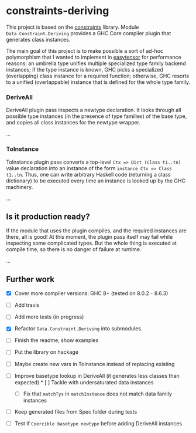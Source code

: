 # constraints-deriving

This project is based on the [constraints](http://hackage.haskell.org/package/constraints) library.
Module `Data.Constraint.Deriving` provides a GHC Core compiler plugin that generates class instances.

The main goal of this project is to make possible a sort of ad-hoc polymorphism that I wanted to
implement in [easytensor](http://hackage.haskell.org/package/easytensor) for performance reasons:
an umbrella type unifies multiple specialized type family backend instances;
if the type instance is known, GHC picks a specialized (overlapping) class instance for a required function;
otherwise, GHC resorts to a unified (overlappable) instance that is defined for the whole type family.



### DeriveAll

DeriveAll plugin pass inspects a newtype declaration.
It looks through all possible type instances (in the presence of type families) of the base type,
and copies all class instances for the newtype wrapper.

...

### ToInstance

ToInstance plugin pass converts a top-level `Ctx => Dict (Class t1..tn)` value declaration into
an instance of the form `instance Ctx => Class t1..tn`.
Thus, one can write arbitrary Haskell code (returning a class dictionary) to be executed every time
an instance is looked up by the GHC machinery.

...

## Is it production ready?

If the module that uses the plugin compiles, and the required instances are there, all is good!
At this moment, the plugin pass itself may fail while inspecting some complicated types.
But the whole thing is executed at compile time, so there is no danger of failure at runtime.

...

## Further work

  * [x] Cover more compiler versions: GHC 8+ (tested on 8.0.2 - 8.6.3)
  * [ ] Add travis
  * [ ] Add more tests (in progress)
  * [x] Refactor `Data.Constraint.Deriving` into submodules.
  * [ ] Finish the readme, show examples
  * [ ] Put the library on hackage
  * [ ] Maybe create new vars in ToInstance instead of replacing existing
  * [ ] Improve basetype lookup in DeriveAll (it generates less classes than expected)
        * [ ] Tackle with undersaturated data instances
	* [ ] Fix that `matchTys` in `matchInstance` does not match data family instances
  * [ ] Keep generated files from Spec folder during tests
  * [ ] Test if `Coercible basetype newtype` before adding DeriveAll instances
  
